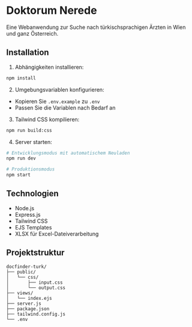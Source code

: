 # Doktorum Nerede

Eine Webanwendung zur Suche nach türkischsprachigen Ärzten in Wien und ganz Österreich.

## Installation

1. Abhängigkeiten installieren:
```bash
npm install
```

2. Umgebungsvariablen konfigurieren:
- Kopieren Sie `.env.example` zu `.env`
- Passen Sie die Variablen nach Bedarf an

3. Tailwind CSS kompilieren:
```bash
npm run build:css
```

4. Server starten:
```bash
# Entwicklungsmodus mit automatischem Neuladen
npm run dev

# Produktionsmodus
npm start
```

## Technologien

- Node.js
- Express.js
- Tailwind CSS
- EJS Templates
- XLSX für Excel-Dateiverarbeitung

## Projektstruktur

```
docfinder-turk/
├── public/
│   └── css/
│       ├── input.css
│       └── output.css
├── views/
│   └── index.ejs
├── server.js
├── package.json
├── tailwind.config.js
└── .env
``` 